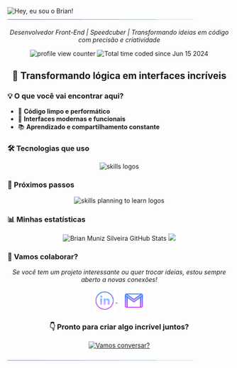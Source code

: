 
<img src="https://readme-typing-svg.demolab.com?font=Operator+Mono&size=37&duration=2800&pause=2000&color=FAFAFA&center=true&vCenter=true&width=940&height=50&lines=Hey,+eu+sou+o+Brian!+👋" align="middle" alt="Hey, eu sou o Brian!" />

<img src="assets/borderseperator.gif">

<p align="center">
    <i>Desenvolvedor Front-End | Speedcuber | Transformando ideias em código com precisão e criatividade</i>
</p>

<p align="center">
    <img src="https://komarev.com/ghpvc/?username=BrianMunizSilveira&color=0079fa&style=flat-square&label=VISITANTES" alt="profile view counter">

<img src="https://wakatime.com/badge/user/04f9d9f5-78d5-4252-bb42-c13048cc1271.svg" alt="Total time coded since Jun 15 2024" />
    
</p>

<h2 align="center">🚀 Transformando lógica em interfaces incríveis</h2>


<h3>💡 O que você vai encontrar aqui?</h3>

- 🚀 **Código limpo e performático**  
- 🎨 **Interfaces modernas e funcionais**  
- 📚 **Aprendizado e compartilhamento constante**  

<h3>🛠️ Tecnologias que uso</h3>

<div align="center">
    <img src="https://skillicons.dev/icons?i=html,css,js,git,github,vscode" alt="skills logos">
</div>

<h3>🚀 Próximos passos</h3>
<div align="center">
    <img src="https://skillicons.dev/icons?i=react,tailwind,ts,nextjs,nodejs" alt="skills planning to learn logos">
</div>

<h3>📊 Minhas estatísticas</h3>

<div align="center">
    
![Brian Muniz Silveira GitHub Stats](https://github-readme-stats.vercel.app/api?username=BrianMunizSilveira&show_icons=true&title_color=0079fa&text_color=0079fa&iconcolor=0079fa&hide_border=true&bg_color=000000&border_radius=0&count_private=true&include_all_commits=true) <img src="https://github-readme-stats.vercel.app/api/top-langs/?username=BrianMunizSilveira&layout=compact&theme=highcontrast&text_color=0079fa&title_color=0079fa&hide_border=true&bg_color=000000&border_radius=0" height="195px" />
</div>

<h3>🌟 Vamos colaborar?</h3>
<p align="center">
    <i>Se você tem um projeto interessante ou quer trocar ideias, estou sempre aberto a novas conexões!</i>
</p>

<p align="center">
    <a href="https://www.linkedin.com/in/brian-muniz-silveira/" target="_blank">
        <img align="center" alt="linkedin logo" height="50" width="50" src="assets/linkedinlogo.png" />
    </a> &nbsp;&nbsp;
    <a href="mailto:brian.munizsilveira@gmail.com" target="_blank">
        <img align="center" alt="gmail logo" height="50" width="50" src="assets/gmailogo.png" />
    </a>
</p>

<h3 align="center">👇 Pronto para criar algo incrível juntos?</h3>
<p align="center">
    <a href="mailto:brian.munizsilveira@gmail.com" target="_blank">
        <img src="https://img.shields.io/badge/-Vamos%20conversar%3F-0079fa?style=for-the-badge&logo=gmail&logoColor=white" alt="Vamos conversar?" />
    </a>
</p>

<img src="assets/borderseperator.gif">



